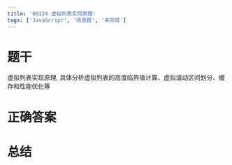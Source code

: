 ```yaml
---
title: '00124 虚拟列表实现原理'
tags: ['JavaScript', '场景题', '未完成']
---
```


# 题干

虚拟列表实现原理, 具体分析虚拟列表的高度临界值计算、虚拟滚动区间划分、缓存和性能优化等

# 正确答案



# 总结



<script>
  function func() {

  }
  
</script>